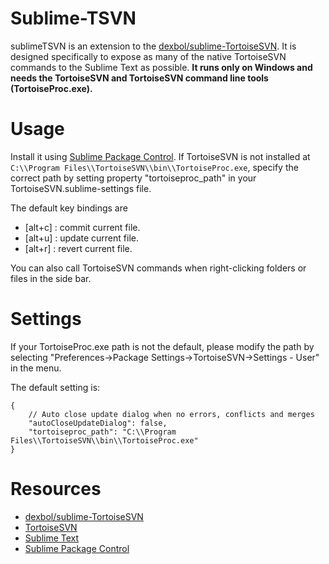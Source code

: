 Sublime-TSVN
============
sublimeTSVN is an extension to the [dexbol/sublime-TortoiseSVN](https://github.com/dexbol/sublime-TortoiseSVN).
It is designed specifically to expose as many of the native TortoiseSVN commands to the Sublime Text as possible.
**It runs only on Windows and needs the TortoiseSVN and TortoiseSVN command line tools (TortoiseProc.exe).**

Usage
=====
Install it using [Sublime Package Control](http://wbond.net/sublime_packages/package_control).
If TortoiseSVN is not installed at `C:\\Program Files\\TortoiseSVN\\bin\\TortoiseProc.exe`, specify the correct path
by setting property "tortoiseproc_path" in your TortoiseSVN.sublime-settings file. 

The default key bindings are 
- [alt+c] : commit current file.
- [alt+u] : update current file.
- [alt+r] : revert current file.

You can also call TortoiseSVN commands when right-clicking folders or files in the side bar.


Settings
========

If your TortoiseProc.exe path is not the default, please modify the path by selecting 
"Preferences->Package Settings->TortoiseSVN->Settings - User" in the menu.

The default setting is:

    {
        // Auto close update dialog when no errors, conflicts and merges
        "autoCloseUpdateDialog": false,
        "tortoiseproc_path": "C:\\Program Files\\TortoiseSVN\\bin\\TortoiseProc.exe"
    }

Resources
=========
- [dexbol/sublime-TortoiseSVN](https://github.com/dexbol/sublime-TortoiseSVN)
- [TortoiseSVN](http://tortoisesvn.net/)
- [Sublime Text](http://www.sublimetext.com/)
- [Sublime Package Control](http://wbond.net/sublime_packages/package_control)